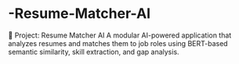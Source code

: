 # -Resume-Matcher-AI
📌 Project: Resume Matcher AI A modular AI-powered application that analyzes resumes and matches them to job roles using BERT-based semantic similarity, skill extraction, and gap analysis. 
